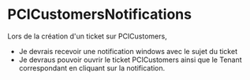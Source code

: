 <h1> PCICustomersNotifications </h1>

Lors de la création d'un ticket sur PCICustomers, 
- Je devrais recevoir une notification windows avec le sujet du ticket
- Je devraus pouvoir ouvrir le ticket PCICustomers ainsi que le Tenant correspondant en cliquant sur la notification.
